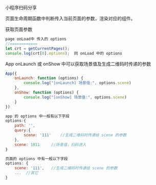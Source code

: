 小程序扫码分享

页面生命周期函数中判断传入当前页面的参数，渲染对应的组件。

获取页面参数

```js
page onLoad中 传入的 options 
//============
let crt = getCurrentPages(); 
console.log(crt[0].options);  同 onLoad 中的 options
```



App onLaunch 或 onShow 中可以获取场景值及生成二维码时传递的参数

```js
App({
    onLaunch: function (options) {
        console.log("[onLaunch] 场景值:", options.scene)
    },
    onShow: function (options) {
        console.log("[onShow] 场景值:", options.scene)
    }
})

app 的 options 中一般有以下字段
options:{
    path: '',	
    query:{
        scene: '111'	//生成二维码时传递给 scene 的参数
    },
    scene: 1011 	//场景值，扫码进入
}

页面的 options 中有一般以下字段
options: {
    scene: '111',	//生成二维码时传递给 scene 的参数
    ...	 //其它
}
```

